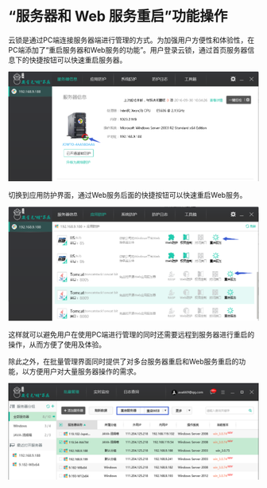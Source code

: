 # “服务器和 Web 服务重启”功能操作
云锁是通过PC端连接服务器端进行管理的方式。为加强用户方便性和体验性，在PC端添加了“重启服务器和Web服务的功能”。用户登录云锁，通过首页服务器信息下的快捷按钮可以快速重启服务器。

![](/assets/f0401.png)

切换到应用防护界面，通过Web服务后面的快捷按钮可以快速重启Web服务。

![](/assets/f0402.png)

这样就可以避免用户在使用PC端进行管理的同时还需要远程到服务器进行重启的操作，从而方便了使用及体验。

除此之外，在批量管理界面同时提供了对多台服务器重启和Web服务重启的功能，以方便用户对大量服务器操作的需求。

![](/assets/f0403.png)